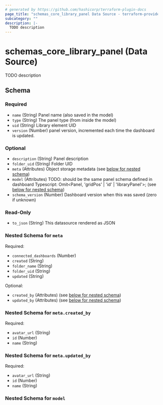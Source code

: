 ```yaml
---
# generated by https://github.com/hashicorp/terraform-plugin-docs
page_title: "schemas_core_library_panel Data Source - terraform-provider-schemas"
subcategory: ""
description: |-
  TODO description
---
```


# schemas_core_library_panel (Data Source)

TODO description



<!-- schema generated by tfplugindocs -->
## Schema

### Required

- `name` (String) Panel name (also saved in the model)
- `type` (String) The panel type (from inside the model)
- `uid` (String) Library element UID
- `version` (Number) panel version, incremented each time the dashboard is updated.

### Optional

- `description` (String) Panel description
- `folder_uid` (String) Folder UID
- `meta` (Attributes) Object storage metadata (see [below for nested schema](#nestedatt--meta))
- `model` (Attributes) TODO: should be the same panel schema defined in dashboard
Typescript: Omit<Panel, 'gridPos' | 'id' | 'libraryPanel'>; (see [below for nested schema](#nestedatt--model))
- `schema_version` (Number) Dashboard version when this was saved (zero if unknown)

### Read-Only

- `to_json` (String) This datasource rendered as JSON

<a id="nestedatt--meta"></a>
### Nested Schema for `meta`

Required:

- `connected_dashboards` (Number)
- `created` (String)
- `folder_name` (String)
- `folder_uid` (String)
- `updated` (String)

Optional:

- `created_by` (Attributes) (see [below for nested schema](#nestedatt--meta--created_by))
- `updated_by` (Attributes) (see [below for nested schema](#nestedatt--meta--updated_by))

<a id="nestedatt--meta--created_by"></a>
### Nested Schema for `meta.created_by`

Required:

- `avatar_url` (String)
- `id` (Number)
- `name` (String)


<a id="nestedatt--meta--updated_by"></a>
### Nested Schema for `meta.updated_by`

Required:

- `avatar_url` (String)
- `id` (Number)
- `name` (String)



<a id="nestedatt--model"></a>
### Nested Schema for `model`


